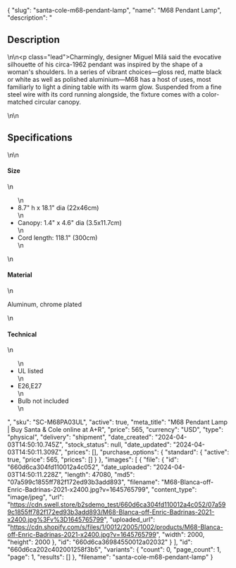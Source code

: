 {
  "slug": "santa-cole-m68-pendant-lamp",
  "name": "M68 Pendant Lamp",
  "description": "<h2>Description</h2>\n<!-- split -->\n<p class=\"lead\">Charmingly, designer Miguel Milá said the evocative silhouette of his circa-1962 pendant was inspired by the shape of a woman's shoulders. In a series of vibrant choices—gloss red, matte black or white as well as polished aluminium—M68 has a host of uses, most familiarly to light a dining table with its warm glow. Suspended from a fine steel wire with its cord running alongside, the fixture comes with a color-matched circular canopy.</p>\n<!-- split -->\n<h2>Specifications</h2>\n<!-- split -->\n<h4>Size</h4>\n<ul>\n<li>8.7\" h x 18.1\" dia (22x46cm)</li>\n<li>Canopy: 1.4\" x 4.6\" dia (3.5x11.7cm)</li>\n<li>Cord length: 118.1\" (300cm)</li>\n</ul>\n<h4>Material</h4>\n<p>Aluminum, chrome plated</p>\n<h4>Technical</h4>\n<ul>\n<li>UL listed</li>\n<li>E26,E27</li>\n<li>Bulb not included</li>\n</ul>",
  "sku": "SC-M68PA03UL",
  "active": true,
  "meta_title": "M68 Pendant Lamp | Buy Santa & Cole online at A+R",
  "price": 565,
  "currency": "USD",
  "type": "physical",
  "delivery": "shipment",
  "date_created": "2024-04-03T14:50:10.745Z",
  "stock_status": null,
  "date_updated": "2024-04-03T14:50:11.309Z",
  "prices": [],
  "purchase_options": {
    "standard": {
      "active": true,
      "price": 565,
      "prices": []
    }
  },
  "images": [
    {
      "file": {
        "id": "660d6ca304fd110012a4c052",
        "date_uploaded": "2024-04-03T14:50:11.228Z",
        "length": 47080,
        "md5": "07a599c1855ff782f172ed93b3add893",
        "filename": "M68-Blanca-off-Enric-Badrinas-2021-x2400.jpg?v=1645765799",
        "content_type": "image/jpeg",
        "url": "https://cdn.swell.store/b2sdemo_test/660d6ca304fd110012a4c052/07a599c1855ff782f172ed93b3add893/M68-Blanca-off-Enric-Badrinas-2021-x2400.jpg%3Fv%3D1645765799",
        "uploaded_url": "https://cdn.shopify.com/s/files/1/0012/2005/1002/products/M68-Blanca-off-Enric-Badrinas-2021-x2400.jpg?v=1645765799",
        "width": 2000,
        "height": 2000
      },
      "id": "660d6ca36984550012a02032"
    }
  ],
  "id": "660d6ca202c402001258f3b5",
  "variants": {
    "count": 0,
    "page_count": 1,
    "page": 1,
    "results": []
  },
  "filename": "santa-cole-m68-pendant-lamp"
}